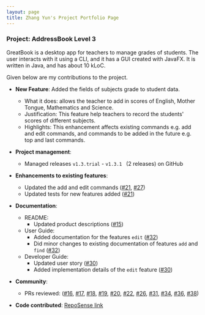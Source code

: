 ```yaml
---
layout: page
title: Zhang Yun's Project Portfolio Page
---
```


### Project: AddressBook Level 3

GreatBook is a desktop app for teachers to manage grades of students. The user interacts with it using a CLI, and it has a GUI created with JavaFX. It is written in Java, and has about 10 kLoC.

Given below are my contributions to the project.

* **New Feature**: Added the fields of subjects grade to student data.
  * What it does: allows the teacher to add in scores of English, Mother Tongue, Mathematics and Science.
  * Justification: This feature help teachers to record the students' scores of different subjects.
  * Highlights: This enhancement affects existing commands e.g. add and edit commands, and commands to be added in the future e.g. top and last commands.

* **Project management**:
  * Managed releases `v1.3.trial` - `v1.3.1 ` (2 releases) on GitHub

* **Enhancements to existing features**:
  * Updated the add and edit commands
  ([\#21](https://github.com/AY2122S2-TIC4002-F18-2/tp2/pull/21),
  [\#27](https://github.com/AY2122S2-TIC4002-F18-2/tp2/pull/27))
  * Updated tests for new features added ([\#21](https://github.com/AY2122S2-TIC4002-F18-2/tp2/pull/21))

* **Documentation**:
  * README:
    * Updated product descriptions ([\#15](https://github.com/AY2122S2-TIC4002-F18-2/tp2/pull/15))
  * User Guide:
    * Added documentation for the features `edit` ([\#32](https://github.com/AY2122S2-TIC4002-F18-2/tp2/pull/32))
    * Did minor changes to existing documentation of features `add` and `find` ([\#32](https://github.com/AY2122S2-TIC4002-F18-2/tp2/pull/32))
  * Developer Guide:
    * Updated user story ([\#30](https://github.com/AY2122S2-TIC4002-F18-2/tp2/pull/30))
    * Added implementation details of the `edit` feature ([\#30](https://github.com/AY2122S2-TIC4002-F18-2/tp2/pull/30))

* **Community**:
  * PRs reviewed:
  ([\#16](https://github.com/AY2122S2-TIC4002-F18-2/tp2/pull/16),
  [\#17](https://github.com/AY2122S2-TIC4002-F18-2/tp2/pull/17),
  [\#18](https://github.com/AY2122S2-TIC4002-F18-2/tp2/pull/18),
  [\#19](https://github.com/AY2122S2-TIC4002-F18-2/tp2/pull/19),
  [\#20](https://github.com/AY2122S2-TIC4002-F18-2/tp2/pull/20),
  [\#22](https://github.com/AY2122S2-TIC4002-F18-2/tp2/pull/22),
  [\#26](https://github.com/AY2122S2-TIC4002-F18-2/tp2/pull/26),
  [\#31](https://github.com/AY2122S2-TIC4002-F18-2/tp2/pull/31),
  [\#34](https://github.com/AY2122S2-TIC4002-F18-2/tp2/pull/34),
  [\#36](https://github.com/AY2122S2-TIC4002-F18-2/tp2/pull/36),
  [\#38](https://github.com/AY2122S2-TIC4002-F18-2/tp2/pull/38))

* **Code contributed**: [RepoSense link](https://nus-tic4002-ay2122s2.github.io/tp-dashboard/?search=&sort=groupTitle&sortWithin=title&timeframe=commit&mergegroup=&groupSelect=groupByRepos&breakdown=true&checkedFileTypes=docs~functional-code~test-code~other&since=2022-02-11&tabOpen=true&tabType=authorship&tabAuthor=zyjarvis&tabRepo=AY2122S2-TIC4002-F18-2%2Ftp2%5Bmaster%5D&authorshipIsMergeGroup=false&authorshipFileTypes=docs~functional-code~test-code&authorshipIsBinaryFileTypeChecked=false)

